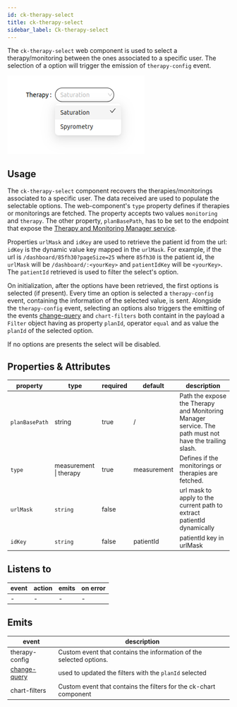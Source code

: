 ```yaml
---
id: ck-therapy-select
title: ck-therapy-select
sidebar_label: Ck-therapy-select
---
```

The `ck-therapy-select` web component is used to select a therapy/monitoring between the ones associated to a specific user. The selection of a option will trigger the emission of `therapy-config` event.

![ck-therapy-select](../img/ck-therapy-selector.png)
## Usage
The `ck-therapy-select` component recovers the therapies/monitorings associated to a specific user. The data received are used to populate the selectable options. The web-component's `type` property defines if therapies or monitorings are fetched. The property accepts two values `monitoring` and `therapy`.
The other property, `planBasePath`, has to be set to the endpoint that expose the [Therapy and Monitoring Manager service](../../therapy-and-monitoring-manager/overview). 

Properties `urlMask` and `idKey` are used to retrieve the patient id from the url: `idKey` is the dynamic value key mapped in the `urlMask`. For example, if the url is `/dashboard/85fh30?pageSize=25` where `85fh30` is the patient id, the `urlMask` will be `/dashboard/:<yourKey>` and `patientIdKey` will be `<yourKey>`. The `patientId` retrieved is used to filter the select's option.

On initialization, after the options have been retrieved, the first options is selected (if present). Every time an option is selected a `therapy-config` event, containing the information of the selected value, is sent. Alongside the `therapy-config` event, selecting an options also triggers the emitting of the events [change-query](../../../business_suite/back-kit/events#change-query) and `chart-filters` both containt in the payload a `Filter` object having as property `planId`, operator `equal` and as value the `planId` of the selected option.

 If no options are presents the select will be disabled. 

## Properties & Attributes

| property | type | required | default | description |
|----------|------|----------|---------|-------------|
|`planBasePath`| string | true | / | Path the expose the Therapy and Monitoring Manager service. The path must not have the trailing slash. |
|`type`| measurement \| therapy| true | measurement | Defines if the monitorings or therapies are fetched. |
| `urlMask` |`string` | false |  | url mask to apply to the current path to extract patientId dynamically |
| `idKey` | `string` | false | patientId | patientId key in urlMask | 


## Listens to

| event | action | emits | on error |
|-------|--------|-------|----------|
|   -   |    -   |   -   |     -    |


## Emits

| event | description |
|-------|-------------|
|therapy-config| Custom event that contains the information of the selected options. |
|[change-query](../../../business_suite/back-kit/events#change-query)| used to updated the filters with the `planId` selected|
|chart-filters| Custom event that contains the filters for the ck-chart component |
